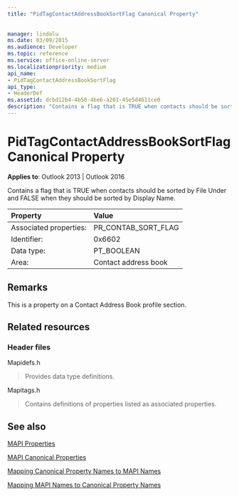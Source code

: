 ```yaml
---
title: "PidTagContactAddressBookSortFlag Canonical Property"
 
 
manager: lindalu
ms.date: 03/09/2015
ms.audience: Developer
ms.topic: reference
ms.service: office-online-server
ms.localizationpriority: medium
api_name:
- PidTagContactAddressBookSortFlag
api_type:
- HeaderDef
ms.assetid: dcbd12b4-4b50-4be6-a201-45e5d4611ce0
description: "Contains a flag that is TRUE when contacts should be sorted by File Under and FALSE when they should be sorted by Display Name."
---
```


# PidTagContactAddressBookSortFlag Canonical Property

  
  
**Applies to**: Outlook 2013 | Outlook 2016 
  
Contains a flag that is TRUE when contacts should be sorted by File Under and FALSE when they should be sorted by Display Name. 
  
|Property |Value |
|:-----|:-----|
|Associated properties:  <br/> |PR_CONTAB_SORT_FLAG  <br/> |
|Identifier:  <br/> |0x6602  <br/> |
|Data type:  <br/> |PT_BOOLEAN  <br/> |
|Area:  <br/> |Contact address book  <br/> |
   
## Remarks

This is a property on a Contact Address Book profile section.
  
## Related resources

### Header files

Mapidefs.h
  
> Provides data type definitions.
    
Mapitags.h
  
> Contains definitions of properties listed as associated properties.
    
## See also



[MAPI Properties](mapi-properties.md)
  
[MAPI Canonical Properties](mapi-canonical-properties.md)
  
[Mapping Canonical Property Names to MAPI Names](mapping-canonical-property-names-to-mapi-names.md)
  
[Mapping MAPI Names to Canonical Property Names](mapping-mapi-names-to-canonical-property-names.md)

